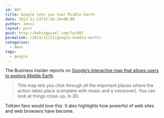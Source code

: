 ```yaml
---
id: 807
title: Google lets you tour Middle Earth
date: 2013-11-23T15:56:24+00:00
author: Jenxi
layout: post
guid: http://bakingpixel.com/?p=807
permalink: /2013/11/23/google-middle-earth/
categories:
  - News
tags:
  - google
---
```

The Business insider reports on [Google’s interactive map that allows users to explore Middle Earth](http://www.businessinsider.com/google-is-giving-tours-of-middle-earth-2013-11).

> This map lets you click through all the important places where the action takes place (complete with music and a voiceover). You can look at things close-up, in 3D. 

Tolkien fans would love this. It also highlights how powerful of web sites and web browsers have become.